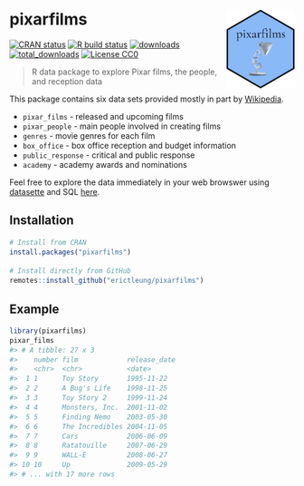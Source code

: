 
<!-- README.md is generated from README.Rmd. Please edit that file. -->

# pixarfilms <img src="man/figures/logo.png" align="right" alt="" width="120" />

<!-- badges: start -->

[![CRAN
status](https://www.r-pkg.org/badges/version/pixarfilms)](https://CRAN.R-project.org/package=pixarfilms)
[![R build
status](https://github.com/erictleung/pixarfilms/workflows/R-CMD-check/badge.svg)](https://github.com/erictleung/pixarfilms/actions)
[![downloads](http://cranlogs.r-pkg.org/badges/pixarfilms)](http://cran.rstudio.com/web/packages/pixarfilms/index.html)
[![total\_downloads](https://cranlogs.r-pkg.org/badges/grand-total/pixarfilms)](http://cran.rstudio.com/web/packages/pixarfilms/index.html)
[![License
CC0](https://img.shields.io/cran/l/pixarfilms)](https://img.shields.io/cran/l/pixarfilms)
<!-- badges: end -->

> R data package to explore Pixar films, the people, and reception data

This package contains six data sets provided mostly in part by
[Wikipedia](https://en.wikipedia.org/wiki/List_of_Pixar_films).

  - `pixar_films` - released and upcoming films
  - `pixar_people` - main people involved in creating films
  - `genres` - movie genres for each film
  - `box_office` - box office reception and budget information
  - `public_response` - critical and public response
  - `academy` - academy awards and nominations

Feel free to explore the data immediately in your web browswer using
[datasette](https://github.com/simonw/datasette) and SQL
[here](https://pixarfilms-datasette.herokuapp.com/pixarfilms).

## Installation

``` r
# Install from CRAN
install.packages("pixarfilms")

# Install directly from GitHub
remotes::install_github("erictleung/pixarfilms")
```

## Example

``` r
library(pixarfilms)
pixar_films
#> # A tibble: 27 x 3
#>    number film            release_date
#>    <chr>  <chr>           <date>      
#>  1 1      Toy Story       1995-11-22  
#>  2 2      A Bug's Life    1998-11-25  
#>  3 3      Toy Story 2     1999-11-24  
#>  4 4      Monsters, Inc.  2001-11-02  
#>  5 5      Finding Nemo    2003-05-30  
#>  6 6      The Incredibles 2004-11-05  
#>  7 7      Cars            2006-06-09  
#>  8 8      Ratatouille     2007-06-29  
#>  9 9      WALL-E          2008-06-27  
#> 10 10     Up              2009-05-29  
#> # ... with 17 more rows
```
